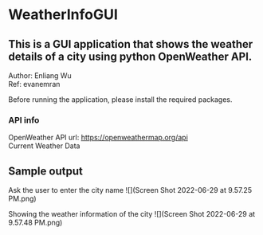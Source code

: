 # WeatherInfoGUI
## This is a GUI application that shows the weather details of a city using python OpenWeather API. 
Author: Enliang Wu<br />
Ref: evanemran

Before running the application, please install the required packages.

### API info
OpenWeather API url: https://openweathermap.org/api <br />
Current Weather Data

## Sample output

Ask the user to enter the city name
![](Screen Shot 2022-06-29 at 9.57.25 PM.png)


Showing the weather information of the city
![](Screen Shot 2022-06-29 at 9.57.48 PM.png)




